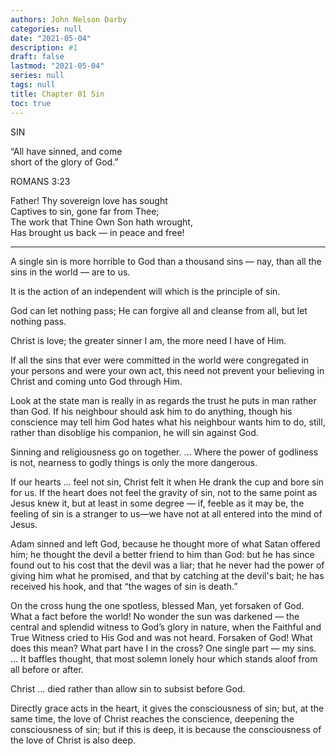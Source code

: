 ```yaml
---
authors: John Nelson Darby
categories: null
date: "2021-05-04"
description: #1
draft: false
lastmod: "2021-05-04"
series: null
tags: null
title: Chapter 01 Sin
toc: true
---
```




<!--more-->

SIN  

“All have sinned, and come  
short of the glory of God.”  

ROMANS 3:23  


Father! Thy sovereign love has sought  
    Captives to sin, gone far from Thee;  
The work that Thine Own Son hath wrought,  
    Has brought us back — in peace and free!  

___
A single sin is more horrible to God than a thousand sins — nay, than all the sins in the world — are to us.  


It is the action of an independent will which is the principle of sin.  


God can let nothing pass; He can forgive all and cleanse from all, but let nothing pass.  


Christ is love; the greater sinner I am, the more need I have of Him.  

 
If all the sins that ever were committed in the world were congregated in your persons and were your own act, this need not prevent your believing in Christ and coming unto God through Him.  

 
Look at the state man is really in as regards the trust he puts in man rather than God. If his neighbour should ask him to do anything, though his conscience may tell him God hates what his neighbour wants him to do, still, rather than disoblige his companion, he will sin against God.  


Sinning and religiousness go on together. … Where the power of godliness is not, nearness to godly things is only the more dangerous.  


If our hearts … feel not sin, Christ felt it when He drank the cup and bore sin for us. If the heart does not feel the gravity of sin, not to the same point as Jesus knew it, but at least in some degree — if, feeble as it may be, the feeling of sin is a stranger to us—we have not at all entered into the mind of Jesus.  


Adam sinned and left God, because he thought more of what Satan offered him; he thought the devil a better friend to him than God: but he has since found out to his cost that the devil was a liar; that he never had the power of giving him what he promised, and that by catching at the devil's bait; he has received his hook, and that “the wages of sin is death.”  

 
On the cross hung the one spotless, blessed Man, yet forsaken of God. What a fact before the world! No wonder the sun was darkened — the central and splendid witness to God’s glory in nature, when the Faithful and True Witness cried to His God and was not heard. Forsaken of God! What does this mean? What part have I in the cross? One single part — my sins. … It baffles thought, that most solemn lonely hour which stands aloof from all before or after.  

 
Christ … died rather than allow sin to subsist before God.  


Directly grace acts in the heart, it gives the consciousness of sin; but, at the same time, the love of Christ reaches the conscience, deepening the consciousness of sin; but if this is deep, it is because the consciousness of the love of Christ is also deep.  